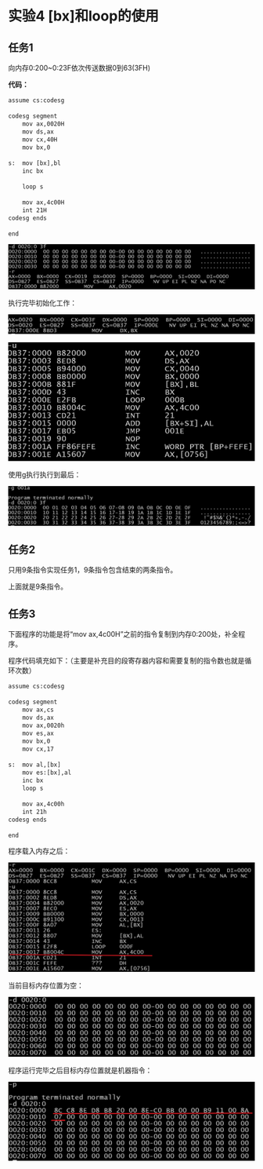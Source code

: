 # 实验4 [bx]和loop的使用

## 任务1

向内存0:200~0:23F依次传送数据0到63(3FH)

**代码：**

```
assume cs:codesg

codesg segment
	mov ax,0020H
	mov ds,ax
	mov cx,40H
	mov bx,0

s:	mov [bx],bl
	inc bx

	loop s

	mov ax,4c00H
	int 21H
codesg ends

end
```



![image-20230619221559914](.\lab-image\4-1-1.png)

执行完毕初始化工作：

![image-20230619221705459](.\lab-image\4-1-2.png)

<img src=".\lab-image\4-1-3.png" alt="image-20230619222732073" style="zoom:67%;" />

使用g执行执行到最后：

![image-20230619222815197](.\lab-image\4-1-4.png)

## 任务2

只用9条指令实现任务1，9条指令包含结束的两条指令。

上面就是9条指令。

## 任务3

下面程序的功能是将“mov ax,4c00H”之前的指令复制到内存0:200处，补全程序。

程序代码填充如下：（主要是补充目的段寄存器内容和需要复制的指令数也就是循环次数）

```
assume cs:codesg

codesg segment
	mov ax,cs
	mov ds,ax
	mov ax,0020h
	mov es,ax
	mov bx,0
	mov cx,17
	
s:	mov al,[bx]
	mov es:[bx],al
	inc bx
	loop s

	mov ax,4c00h
	int 21h
codesg ends

end
```

程序载入内存之后：

![image-20230620165938124](.\lab-image\4-3-1.png)

当前目标内存位置为空：

![image-20230620165316875](.\lab-image\4-3-2.png)

程序运行完毕之后目标内存位置就是机器指令：

![image-20230620170123217](.\lab-image\4-3-3.png)

















